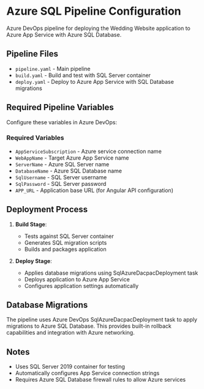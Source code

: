# Azure SQL Pipeline Configuration

Azure DevOps pipeline for deploying the Wedding Website application to Azure App Service with Azure SQL Database.

## Pipeline Files

- `pipeline.yaml` - Main pipeline
- `build.yaml` - Build and test with SQL Server container
- `deploy.yaml` - Deploy to Azure App Service with SQL Database migrations

## Required Pipeline Variables

Configure these variables in Azure DevOps:

### Required Variables
- `AppServiceSubscription` - Azure service connection name
- `WebAppName` - Target Azure App Service name
- `ServerName` - Azure SQL Server name
- `DatabaseName` - Azure SQL Database name
- `SqlUsername` - SQL Server username
- `SqlPassword` - SQL Server password
- `APP_URL` - Application base URL (for Angular API configuration)

## Deployment Process

1. **Build Stage**: 
   - Tests against SQL Server container
   - Generates SQL migration scripts
   - Builds and packages application

2. **Deploy Stage**:
   - Applies database migrations using SqlAzureDacpacDeployment task
   - Deploys application to Azure App Service
   - Configures application settings automatically

## Database Migrations

The pipeline uses Azure DevOps SqlAzureDacpacDeployment task to apply migrations to Azure SQL Database. This provides built-in rollback capabilities and integration with Azure networking.

## Notes

- Uses SQL Server 2019 container for testing
- Automatically configures App Service connection strings
- Requires Azure SQL Database firewall rules to allow Azure services
